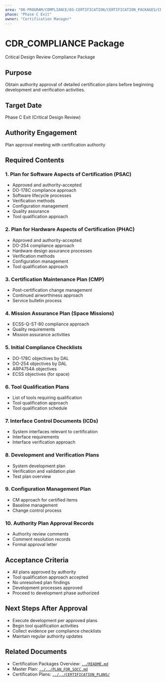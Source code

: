 ```yaml
---
area: "00-PROGRAM/COMPLIANCE/03-CERTIFICATION/CERTIFICATION_PACKAGES/CDR_COMPLIANCE"
phase: "Phase C Exit"
owner: "Certification Manager"
---
```


# CDR_COMPLIANCE Package

Critical Design Review Compliance Package

## Purpose

Obtain authority approval of detailed certification plans before beginning development and verification activities.

## Target Date

Phase C Exit (Critical Design Review)

## Authority Engagement

Plan approval meeting with certification authority

## Required Contents

### 1. Plan for Software Aspects of Certification (PSAC)
- Approved and authority-accepted
- DO-178C compliance approach
- Software lifecycle processes
- Verification methods
- Configuration management
- Quality assurance
- Tool qualification approach

### 2. Plan for Hardware Aspects of Certification (PHAC)
- Approved and authority-accepted
- DO-254 compliance approach
- Hardware design assurance processes
- Verification methods
- Configuration management
- Tool qualification approach

### 3. Certification Maintenance Plan (CMP)
- Post-certification change management
- Continued airworthiness approach
- Service bulletin process

### 4. Mission Assurance Plan (Space Missions)
- ECSS-Q-ST-80 compliance approach
- Quality requirements
- Mission assurance activities

### 5. Initial Compliance Checklists
- DO-178C objectives by DAL
- DO-254 objectives by DAL
- ARP4754A objectives
- ECSS objectives (for space)

### 6. Tool Qualification Plans
- List of tools requiring qualification
- Tool qualification approach
- Tool qualification schedule

### 7. Interface Control Documents (ICDs)
- System interfaces relevant to certification
- Interface requirements
- Interface verification approach

### 8. Development and Verification Plans
- System development plan
- Verification and validation plan
- Test plan overview

### 9. Configuration Management Plan
- CM approach for certified items
- Baseline management
- Change control process

### 10. Authority Plan Approval Records
- Authority review comments
- Comment resolution records
- Formal approval letter

## Acceptance Criteria

- All plans approved by authority
- Tool qualification approach accepted
- No unresolved plan findings
- Development processes approved
- Proceed to development phase authorized

## Next Steps After Approval

- Execute development per approved plans
- Begin tool qualification activities
- Collect evidence per compliance checklists
- Maintain regular authority updates

## Related Documents

- Certification Packages Overview: [`../README.md`](../README.md)
- Master Plan: [`../../PLAN_FOR_SOCC.md`](../../PLAN_FOR_SOCC.md)
- Certification Plans: [`../../CERTIFICATION_PLANS/`](../../CERTIFICATION_PLANS/)
